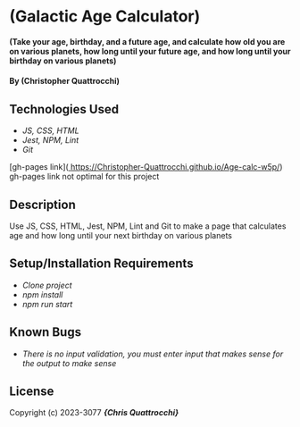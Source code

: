 # (Galactic Age Calculator)

#### (Take your age, birthday, and a future age, and calculate how old you are on various planets, how long until your future age, and how long until your birthday on various planets)

#### By (Christopher Quattrocchi)

## Technologies Used

* _JS, CSS, HTML_
* _Jest, NPM, Lint_
* _Git_

[gh-pages link]([
](https://Christopher-Quattrocchi.github.io/Age-calc-w5p/)
https://Christopher-Quattrocchi.github.io/Age-calc-w5p/)
gh-pages link not optimal for this project

## Description
Use JS, CSS, HTML, Jest, NPM, Lint and Git to make a page that calculates age and how long until your next birthday on various planets
## Setup/Installation Requirements

* _Clone project_
* _npm install_
* _npm run start_

## Known Bugs

* _There is no input validation, you must enter input that makes sense for the output to make sense_

## License
Copyright (c) 2023-3077 **_{Chris Quattrocchi}_**

